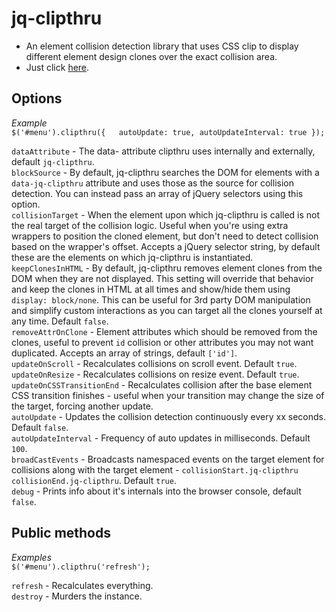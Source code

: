 # jq-clipthru

- An element collision detection library that uses CSS clip to display different element design clones over the exact collision area.
- Just click [here](http://salsita.github.io/jq-clipthru/demo/).

## Options
*Example*  
`$('#menu').clipthru({  
  autoUpdate: true,
  autoUpdateInterval: true
});`

`dataAttribute` - The data- attribute clipthru uses internally and externally, default `jq-clipthru`.  
`blockSource` - By default, jq-clipthru searches the DOM for elements with a `data-jq-clipthru` attribute and uses those as the source for collision detection. You can instead pass an array of jQuery selectors using this option.  
`collisionTarget` - When the element upon which jq-clipthru is called is not the real target of the collision logic. Useful when you're using extra wrappers to position the cloned element, but don't need to detect collision based on the wrapper's offset. Accepts a jQuery selector string, by default these are the elements on which jq-clipthru is instantiated.  
`keepClonesInHTML` - By default, jq-clipthru removes element clones from the DOM when they are not displayed. This setting will override that behavior and keep the clones in HTML at all times and show/hide them using `display: block/none`. This can be useful for 3rd party DOM manipulation and simplify custom interactions as you can target all the clones yourself at any time. Default `false`.  
`removeAttrOnClone` - Element attributes which should be removed from the clones, useful to prevent `id` collision or other attributes you may not want duplicated. Accepts an array of strings, default `['id']`.  
`updateOnScroll` - Recalculates collisions on scroll event. Default `true`.  
`updateOnResize` - Recalculates collisions on resize event. Default `true`.  
`updateOnCSSTransitionEnd` - Recalculates collision after the base element CSS transition finishes - useful when your transition may change the size of the target, forcing another update.  
`autoUpdate` - Updates the collision detection continuously every xx seconds. Default `false`.  
`autoUpdateInterval` - Frequency of auto updates in milliseconds. Default `100`.  
`broadCastEvents` - Broadcasts namespaced events on the target element for collisions along with the target element - `collisionStart.jq-clipthru` `collisionEnd.jq-clipthru`. Default `true`.  
`debug` - Prints info about it's internals into the browser console, default `false`.  


## Public methods
*Examples*  
`$('#menu').clipthru('refresh');`  

`refresh` - Recalculates everything.   
`destroy` - Murders the instance.

